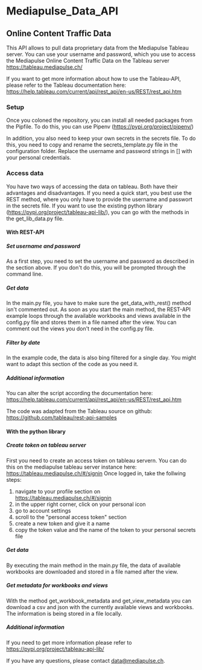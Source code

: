 # Mediapulse_Data_API
## Online Content Traffic Data

This API allows to pull data proprietary data from the Mediapulse Tableau server. You can use your username and password, which you use to access the Mediapulse Online Content Traffic Data on the Tableau server https://tableau.mediapulse.ch/

If you want to get more information about how to use the Tableau-API, please refer to the Tableau documentation here:
https://help.tableau.com/current/api/rest_api/en-us/REST/rest_api.htm

### Setup
Once you coloned the repository, you can install all needed packages from the Pipfile.
To do this, you can use Pipenv (https://pypi.org/project/pipenv/)

In addition, you also need to keep your own secrets in the secrets file.
To do this, you need to copy and rename the secrets_template.py file in the configuration folder.
Replace the username and password strings in [] with your personal credentials. 

### Access data
You have two ways of accessing the data on tableau. Both have their advantages and disadvantages.
If you need a quick start, you best use the REST method, where you only have to provide the username and passwort in the secrets file.
If you want to use the existing python library (https://pypi.org/project/tableau-api-lib/), you can go with the methods in the get_lib_data.py file. 

#### With REST-API
##### Set username and password
As a first step, you need to set the username and password as described in the section above. 
If you don't do this, you will be prompted through the command line.

##### Get data
In the main.py file, you have to make sure the get_data_with_rest() method isn't commented out.
As soon as you start the main method, the REST-API example loops through the available workbooks and views available in the config.py file
and stores them in a file named after the view. You can comment out the views you don't need in the config.py file.

##### Filter by date
In the example code, the data is also bing filtered for a single day. You might want to adapt this section 
of the code as you need it.

##### Additional information
You can alter the script according the documentation here: https://help.tableau.com/current/api/rest_api/en-us/REST/rest_api.htm

The code was adapted from the Tableau source on github: https://github.com/tableau/rest-api-samples

#### With the python library
##### Create token on tableau server
First you need to create an access token on tableau servern. You can do this on the mediapulse tableau server instance here: https://tableau.mediapulse.ch/#/signin
Once logged in, take the follwing steps:
1. navigate to your profile section on https://tableau.mediapulse.ch/#/signin
2. in the upper right corner, click on your personal icon
3. go to account settings
4. scroll to the "personal access token" section
5. create a new token and give it a name
6. copy the token value and the name of the token to your personal secrets file 

##### Get data
By executing the main method in the main.py file, the data of available workbooks are downloaded 
and stored in a file named after the view.

##### Get metadata for workbooks and views
With the method get_workbook_metadata and get_view_metadata you can download a csv and json with the currently available
views and workbooks. The information is being stored in a file locally.  

##### Additional information
If you need to get more information please refer to https://pypi.org/project/tableau-api-lib/

If you have any questions, please contact data@mediapulse.ch.